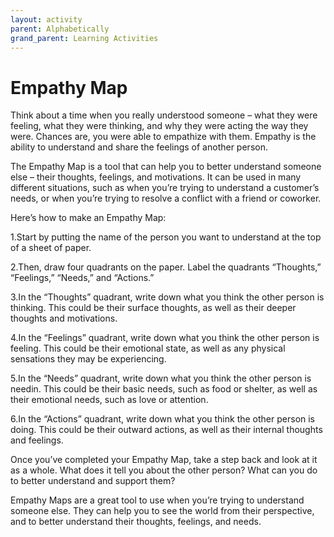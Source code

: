 ```yaml
---
layout: activity
parent: Alphabetically
grand_parent: Learning Activities
---
```


# Empathy Map

Think about a time when you really understood someone – what they were feeling, what they were thinking, and why they were acting the way they were. Chances are, you were able to empathize with them. Empathy is the ability to understand and share the feelings of another person.

The Empathy Map is a tool that can help you to better understand someone else – their thoughts, feelings, and motivations. It can be used in many different situations, such as when you’re trying to understand a customer’s needs, or when you’re trying to resolve a conflict with a friend or coworker.

Here’s how to make an Empathy Map:

1.Start by putting the name of the person you want to understand at the top of a sheet of paper.

2.Then, draw four quadrants on the paper. Label the quadrants “Thoughts,” “Feelings,” “Needs,” and “Actions.”

3.In the “Thoughts” quadrant, write down what you think the other person is thinking. This could be their surface thoughts, as well as their deeper thoughts and motivations.

4.In the “Feelings” quadrant, write down what you think the other person is feeling. This could be their emotional state, as well as any physical sensations they may be experiencing.

5.In the “Needs” quadrant, write down what you think the other person is needin. This could be their basic needs, such as food or shelter, as well as their emotional needs, such as love or attention.

6.In the “Actions” quadrant, write down what you think the other person is doing. This could be their outward actions, as well as their internal thoughts and feelings.

Once you’ve completed your Empathy Map, take a step back and look at it as a whole. What does it tell you about the other person? What can you do to better understand and support them?

Empathy Maps are a great tool to use when you’re trying to understand someone else. They can help you to see the world from their perspective, and to better understand their thoughts, feelings, and needs.
